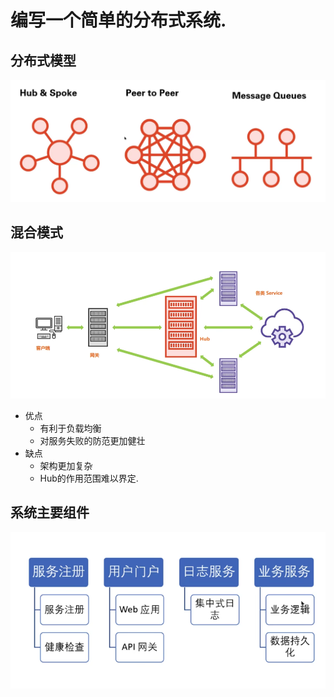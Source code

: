 # 编写一个简单的分布式系统.

## 分布式模型
![](assets/image_20221219233121932932.png)

## 混合模式
![](assets/image_20221219233343566566.png)

- 优点
  - 有利于负载均衡
  - 对服务失败的防范更加健壮
- 缺点
  - 架构更加复杂
  - Hub的作用范围难以界定.

## 系统主要组件
![](assets/image_20221219233936113113.png)
